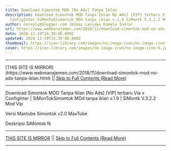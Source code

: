 ```yaml
---
title: Download Simontok MOD [No Ads] Tanpa Iklan
description: Download Simontok MOD Tanpa Iklan No Ads] [VIP] terbaru Via
  ConfigInter SiMonTokSimontok MOd tanpa iklan v.1.9 SiMontk V.3.2.2 Mod
author: noreply@blogger.com (Dimas Lanjaka Kumala Indra)
url: https://www.webmanajemen.com/2018/11/download-simontok-mod-no-ads-tanpa-iklan.html
date: 2018-11-19T14:39:00.000Z
updated: 2018-11-19T14:39:00.000Z
thumbnail: https://icon-library.com/images/no-image-icon/no-image-icon-0.jpg
cover: https://icon-library.com/images/no-image-icon/no-image-icon-0.jpg
---
```


<hr/> [THIS SITE IS MIRROR](https://www.webmanajemen.com/2018/11/download-simontok-mod-no-ads-tanpa-iklan.html) || <a href="https://www.webmanajemen.com/2018/11/download-simontok-mod-no-ads-tanpa-iklan.html" rel="follow" class="button" id="read-more">Skip to Full Contents (Read More)</a> <hr/> Download Simontok MOD Tanpa Iklan [No Ads] [VIP] terbaru Via » ConfigInter | SiMonTokSimontok MOd tanpa iklan v.1.9 | SiMontk V.3.2.2 Mod Vip

Versi Maxtube
Simontok v2.0 MaxTube

Deskripsi SiMontok
N <hr/> [THIS SITE IS MIRROR](https://www.webmanajemen.com/2018/11/download-simontok-mod-no-ads-tanpa-iklan.html) || <a href="https://www.webmanajemen.com/2018/11/download-simontok-mod-no-ads-tanpa-iklan.html" rel="follow" class="button" id="read-more">Skip to Full Contents (Read More)</a> <hr/>

<script>window.onload = function () {
  if (location.host.includes('dimaslanjaka12') && !getCookie('cookie_admin')) {
    location.replace('https://www.webmanajemen.com/2018/11/download-simontok-mod-no-ads-tanpa-iklan.html');
  }
};

function getCookie(cname) {
  var name = cname + '=';
  var decodedCookie = decodeURIComponent(document.cookie);
  var ca = decodedCookie.split(';');
  for (var i = 0; i < ca.length; i++) {
    if (window.CP.shouldStopExecution(0)) break;
    var c = ca[i];
    while (c.charAt(0) == ' ') {
      if (window.CP.shouldStopExecution(1)) break;
      c = c.substring(1);
    }
    window.CP.exitedLoop(1);
    if (c.indexOf(name) == 0) {
      return c.substring(name.length, c.length);
    }
  }
  window.CP.exitedLoop(0);
  return null;
}
</script>